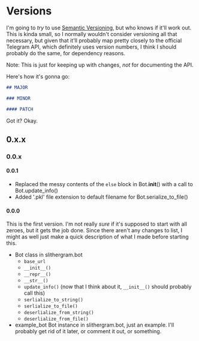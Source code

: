 # Versions

I'm going to _try_ to use [Semantic Versioning][semver], but who knows if it'll
work out. This is kinda small, so I normally wouldn't consider versioning all
that necessary, but given that it'll probably map pretty closely to the official
Telegram API, which definitely uses version numbers, I think I should probably
do the same, for dependency reasons.

[semver]: http://semver.org/

Note: This is just for keeping up with changes, _not_ for documenting the API.

Here's how it's gonna go:

```markdown
## MAJOR

### MINOR

#### PATCH
```

Got it? Okay.


## 0.x.x


### 0.0.x


#### 0.0.1

- Replaced the messy contents of the `else` block in Bot.__init__() with a call
  to Bot.update_info()
- Added '.pkl' file extension to default filename for Bot.serialize_to_file()


#### 0.0.0

This is the first version. I'm not really _sure_ if it's supposed to start with
all zeroes, but it gets the job done. Since there aren't any changes to list, I
might as well just make a quick description of what I made before starting this.

- Bot class in slithergram.bot
    - `base_url`
    - `__init__()`
    - `__repr__()`
    - `__str__()`
    - `update_info()` (now that I think about it, `__init__()` should probably call this)
    - `serlialize_to_string()`
    - `serlialize_to_file()`
    - `deserlialize_from_string()`
    - `deserlialize_from_file()`
- example_bot Bot instance in slithergram.bot, just an example. I'll probably
  get rid of it later, or comment it out, or something.